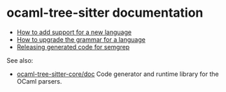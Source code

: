 ocaml-tree-sitter documentation
==

* [How to add support for a new language](http://semgrep.dev/docs/contributing/adding-a-language/)
* [How to upgrade the grammar for a language](http://semgrep.dev/docs/contributing/updating-a-grammar/)
* [Releasing generated code for semgrep](release.md)

See also:
* [ocaml-tree-sitter-core/doc](https://github.com/returntocorp/ocaml-tree-sitter-core/tree/main/doc)
  Code generator and runtime library for the OCaml parsers.
